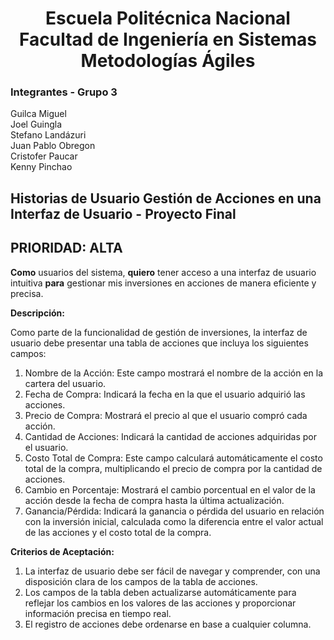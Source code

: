 <h1 align="center">
    Escuela Politécnica Nacional<br>
    Facultad de Ingeniería en Sistemas<br>
    Metodologías Ágiles<br>
</h1>

### Integrantes - Grupo 3

Guilca Miguel  
Joel Guingla  
Stefano Landázuri  
Juan Pablo Obregon  
Cristofer Paucar  
Kenny Pinchao

## Historias de Usuario Gestión de Acciones en una Interfaz de Usuario - Proyecto Final
## PRIORIDAD: ALTA
**Como** usuarios del sistema, **quiero** tener acceso a una interfaz de usuario intuitiva **para** gestionar mis inversiones en acciones de manera eficiente y precisa.

**Descripción:**

Como parte de la funcionalidad de gestión de inversiones, la interfaz de usuario debe presentar una tabla de acciones que incluya los siguientes campos:

1. Nombre de la Acción: Este campo mostrará el nombre de la acción en la cartera del usuario.
2. Fecha de Compra: Indicará la fecha en la que el usuario adquirió las acciones.
3. Precio de Compra: Mostrará el precio al que el usuario compró cada acción.
4. Cantidad de Acciones: Indicará la cantidad de acciones adquiridas por el usuario.
5. Costo Total de Compra: Este campo calculará automáticamente el costo total de la compra, multiplicando el precio de compra por la cantidad de acciones.
6. Cambio en Porcentaje: Mostrará el cambio porcentual en el valor de la acción desde la fecha de compra hasta la última actualización.
7. Ganancia/Pérdida: Indicará la ganancia o pérdida del usuario en relación con la inversión inicial, calculada como la diferencia entre el valor actual de las acciones y el costo total de la compra.

**Criterios de Aceptación:**

1. La interfaz de usuario debe ser fácil de navegar y comprender, con una disposición clara de los campos de la tabla de acciones.
2. Los campos de la tabla deben actualizarse automáticamente para reflejar los cambios en los valores de las acciones y proporcionar información precisa en tiempo real.
3. El registro de acciones debe ordenarse en base a cualquier columna.
